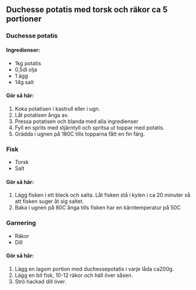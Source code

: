 ## Duchesse potatis med torsk och räkor ca 5 portioner

### Duchesse potatis

#### Ingredienser:

* 1kg potatis
* 0,5dl olja
* 1 ägg
* 14g salt

#### Gör så här:

1. Koka potatisen i kastrull eller i ugn.
2. Låt potatisen ånga av.
3. Pressa potatisen och blanda med alla ingredienser
4. Fyll en sprits med stjärntyll och spritsa ut toppar med potatis.
5. Grädda i ugnen på 180C tills topparna fått en fin färg.

### Fisk

* Torsk
* Salt

#### Gör så här:
1. Lägg fisken i ett bleck och salta. Låt fisken stå i kylen i ca 20 minuter så att fisken suger åt sig
saltet.
2. Baka i ugnen på 80C ånga tills fisken har en kärntemperatur på 50C

### Garnering

* Räkor
* Dill

#### Gör så här:

1. Lägg en lagom portion med duchessepotatis i varje låda ca200g. 
2. Lägg en bit fisk, 10-12 räkor och häll över såsen. 
3. Strö hackad dill över.

